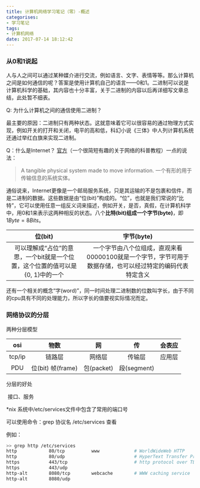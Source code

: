 ```yaml
---
title: 计算机网络学习笔记（零）-概述
categorises:
- 学习笔记
tags: 
- 计算机网络
date: 2017-07-14 18:12:42
---
```


### 从0和1说起

人与人之间可以通过某种媒介进行交流，例如语言、文字、表情等等。那么计算机之间是如何通信的呢？答案是使用计算机自己的语言——0和1。二进制可以说是计算机科学的基础，其内容也十分丰富，关于二进制的内容以后再详细写文章总结，此处暂不细表。

<!-- more -->

Q: 为什么计算机之间的通信使用二进制？

最主要的原因：二进制只有两种状态。这就意味着它可以很容易的通过物理方式实现，例如开关的打开和关闭，电平的高和低，科幻小说《三体》中人列计算机系统还通过举红白旗来实现二进制。

Q：什么是Internet？
[官方](https://www.khanacademy.org/computing/computer-science/internet-intro/internet-works-intro/v/the-internet-wires-cables-and-wifi)（一个很简短有趣的关于网络的科普教程）一点的说法：
>A tangible physical system made to move information.
>一个有形的用于传输信息的系统实体。

通俗说来，Internet更像是一个邮局服务系统，只是其运输的不是包裹和信件，而是二进制的数据。这些数据是由“位(bit)”构成的。“位”，也就是我们常说的“比特”，它可以使用任意一组反义词来描述，例如开关，是否，真假，在计算机科学中，用0和1来表示这两种相反的状态。八个**比特(bit)**组成一个**字节(byte)**，即$1 Byte = 8 Bits$。

|                  位(bit)                  |                 字节(byte)                 |
| :--------------------------------------: | :--------------------------------------: |
| 可以理解成“占位”的意思，一个bit就是一个位置，这个位置的值可以是{0, 1}中的一个 | 一个字节由八个位组成，直观来看00000100就是一个字节，字节可用于数据存储，也可以经过特定的编码代表特定含义 |

还有一个相关的概念“字(word)”，同一时间处理二进制数的位数叫字长，由于不同的cpu具有不同的处理能力，所以字长的值要视实际情况而定。

### 网络协议的分层

两种分层模型

|  osi   |       物数        |     网     |     传      | 会表应  |
| :----: | :-------------: | :-------: | :--------: | :--: |
| tcp/ip |       链路层       |    网络层    |    传输层     | 应用层  |
|  PDU   | 位(bit) 帧(frame) | 包(packet) | 段(segment) |      |

分层的好处

​   接口、服务

*nix 系统中/etc/services文件中包含了常用的端口号

可以使用命令：grep 协议名 /etc/services 查看

例如：

```sh
>> grep http /etc/services 
http            80/tcp          www             # WorldWideWeb HTTP
http            80/udp                          # HyperText Transfer Protocol
https           443/tcp                         # http protocol over TLS/SSL
https           443/udp
http-alt        8080/tcp        webcache        # WWW caching service
http-alt        8080/udp
```
